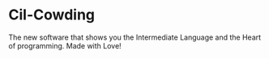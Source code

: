 Cil-Cowding
===========
The new software that shows you the Intermediate Language and the Heart of programming. Made with Love!
